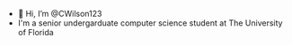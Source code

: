 - 👋 Hi, I’m @CWilson123
- I'm a senior undergarduate computer science student at The University of Florida
